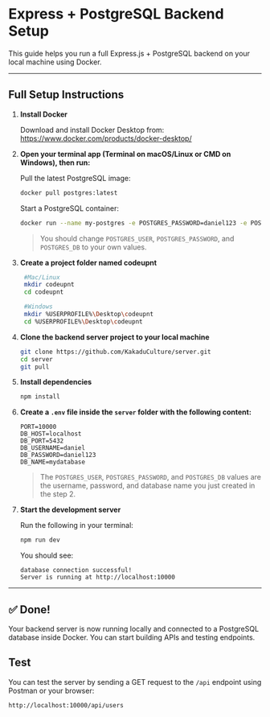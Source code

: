 # Express + PostgreSQL Backend Setup

This guide helps you run a full Express.js + PostgreSQL backend on your local machine using Docker.

---

## Full Setup Instructions

1. **Install Docker**

   Download and install Docker Desktop from:  
   https://www.docker.com/products/docker-desktop/

2. **Open your terminal app (Terminal on macOS/Linux or CMD on Windows), then run:**

   Pull the latest PostgreSQL image:
   ```bash
   docker pull postgres:latest
   ```

   Start a PostgreSQL container:
   ```bash
   docker run --name my-postgres -e POSTGRES_PASSWORD=daniel123 -e POSTGRES_USER=daniel -e POSTGRES_DB=mydatabase -p 5432:5432 -v postgres-data:/var/lib/postgresql/data -d postgres:latest
   ```
   
   > You should change `POSTGRES_USER`, `POSTGRES_PASSWORD`, and `POSTGRES_DB` to your own values.

3. **Create a project folder named codeupnt**
   ```bash
    #Mac/Linux
    mkdir codeupnt
    cd codeupnt
   
    #Windows
    mkdir %USERPROFILE%\Desktop\codeupnt
    cd %USERPROFILE%\Desktop\codeupnt
    ```

3. **Clone the backend server project to your local machine**

   ```bash
   git clone https://github.com/KakaduCulture/server.git
   cd server
   git pull
   ```

4. **Install dependencies**

   ```bash
   npm install
   ```

5. **Create a `.env` file inside the `server` folder with the following content:**

   ```env
   PORT=10000
   DB_HOST=localhost
   DB_PORT=5432
   DB_USERNAME=daniel
   DB_PASSWORD=daniel123
   DB_NAME=mydatabase
   ```
   > The `POSTGRES_USER`, `POSTGRES_PASSWORD`, and `POSTGRES_DB` values are the username, password, and database name you just created in the step 2.

6. **Start the development server**

   Run the following in your terminal:

   ```bash
   npm run dev
   ```

   You should see:

   ```
   database connection successful!
   Server is running at http://localhost:10000
   ```

---

## ✅ Done!

Your backend server is now running locally and connected to a PostgreSQL database inside Docker. You can start building APIs and testing endpoints.


## Test
You can test the server by sending a GET request to the `/api` endpoint using Postman or your browser:

```bash
http://localhost:10000/api/users
```